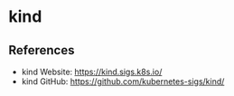 # kind

## References

- kind Website: <https://kind.sigs.k8s.io/>
- kind GitHub: <https://github.com/kubernetes-sigs/kind/>
